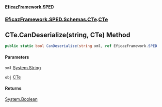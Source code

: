 #### [EficazFramework.SPED](EficazFrameworkSPED.md 'EficazFramework SPED')
### [EficazFramework.SPED.Schemas.CTe](EficazFramework.SPED.Schemas.CTe.md 'EficazFramework.SPED.Schemas.CTe').[CTe](EficazFramework.SPED.Schemas.CTe/CTe.md 'EficazFramework.SPED.Schemas.CTe.CTe')

## CTe.CanDeserialize(string, CTe) Method

```csharp
public static bool CanDeserialize(string xml, ref EficazFramework.SPED.Schemas.CTe.CTe obj);
```
#### Parameters

<a name='EficazFramework.SPED.Schemas.CTe.CTe.CanDeserialize(string,EficazFramework.SPED.Schemas.CTe.CTe).xml'></a>

`xml` [System.String](https://docs.microsoft.com/en-us/dotnet/api/System.String 'System.String')

<a name='EficazFramework.SPED.Schemas.CTe.CTe.CanDeserialize(string,EficazFramework.SPED.Schemas.CTe.CTe).obj'></a>

`obj` [CTe](EficazFramework.SPED.Schemas.CTe/CTe.md 'EficazFramework.SPED.Schemas.CTe.CTe')

#### Returns
[System.Boolean](https://docs.microsoft.com/en-us/dotnet/api/System.Boolean 'System.Boolean')